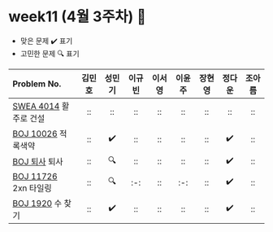 # week11 (4월 3주차) :pencil:

- 맞은 문제 :heavy_check_mark: 표기
- 고민한 문제 :mag: 표기

| Problem No.                                                                                                            | 김민호 | 성민기 | 이규빈 | 이서영 | 이윤주 | 장현영 | 정다운 | 조아름 |
| :--------------------------------------------------------------------------------------------------------------------- | :----: | :----: | :----: | :----: | :----: | :----: | :----: | :----: |
| [SWEA 4014](https://swexpertacademy.com/main/code/problem/problemDetail.do?contestProbId=AWIeW7FakkUDFAVH) 활주로 건설 |   ::   |   ::   |   ::   |   ::   |   ::   |   ::   |   ::   |   ::   |
| [BOJ 10026](https://www.acmicpc.net/problem/10026) 적록색약                                                            |   ::   |   :heavy_check_mark:   |   ::   |   ::   |   ::   |   ::   |   :heavy_check_mark:   |   ::   |
| [BOJ 퇴사](https://www.acmicpc.net/problem/14501) 퇴사                                                                 |   ::   |   :mag:   |   ::   |   ::   |   ::   |   ::   |   :heavy_check_mark:   |   ::   |
| [BOJ 11726](https://www.acmicpc.net/problem/11726) 2xn 타일링                                                          |   ::   |   :mag:   |  :-:   |   ::   |  :-:   |   ::   |   :heavy_check_mark:   |   ::   |
| [BOJ 1920](https://www.acmicpc.net/problem/1920) 수 찾기                                                               |   ::   |   :heavy_check_mark:   |   ::   |   ::   |   ::   |   ::   |   :heavy_check_mark:   |   ::   |
